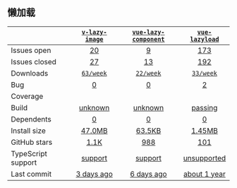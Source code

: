 ## 懒加载
|   | [`v-lazy-image`][b0] | [`vue-lazy-component`][r0] | [`vue-lazyload`][n0] |
|---|:---:|:---:|:----:|
| Issues open           | [20][IO1] | [9][IO2] | [173][IO3] |
| Issues closed         | [27][IC1] | [13][IC2] | [192][IC3] |
| Downloads             | [`63/week`][DL1] | [`22/week`][DL2] | [`33/week`][DL3] |
| Bug             | [0][bug1] | [0][bug2] | [2][bug3] |
| Coverage             |  |  |  |
| Build                 | [unknown][bd1] | [unknown][bd2] | [passing][bd3] |
| Dependents            | [0][dep1] | [0][dep2] | [0][dep3] |
| Install size          | [47.0MB][IS1] | [63.5KB][IS2] | [1.45MB][IS3] |
| GitHub stars          | [1.1K][stars1] | [988][stars2] | [101][stars3] |
| TypeScript support    | [support][TS1] | [support][TS2] | [unsupported][TS3] |
| Last commit           | [3 days ago][commits1] | [6 days ago][commits2] | [about 1 year][commits3] |

[b0]: https://github.com/alexjoverm/v-lazy-image
[r0]: https://github.com/xunleif2e/vue-lazy-component
[n0]: https://github.com/hilongjw/vue-lazyload

[IO1]: https://github.com/alexjoverm/v-lazy-image/issues
[IO2]: https://github.com/xunleif2e/vue-lazy-component/issues
[IO3]: https://github.com/hilongjw/vue-lazyload/issues
[IC1]: https://github.com/alexjoverm/v-lazy-image/issues
[IC2]: https://github.com/xunleif2e/vue-lazy-component/issues
[IC3]: https://github.com/hilongjw/vue-lazyload/issues

[DL1]: https://www.npmjs.com/package/dawn
[DL2]: https://www.npmjs.com/package/feflow
[DL3]: https://www.npmjs.com/package/workflow-ui

[cover1]: https://coveralls.io/github/alibaba/dawn
[cover2]: https://coveralls.io/github/securingsincity/react-ace

[bd1]: https://www.travis-ci.org/github/alexjoverm/v-lazy-image
[bd2]: https://www.travis-ci.org/github/xunleif2e/vue-lazy-component
[bd3]: https://app.circleci.com/pipelines/github/hilongjw/vue-lazyload

[bug1]: https://github.com/alexjoverm/v-lazy-image/issues?q=is%3Aopen+is%3Aissue+label%3Abug
[bug2]: https://github.com/xunleif2e/vue-lazy-component/issues?q=is%3Aopen+is%3Aissue+label%3Abug
[bug3]: https://github.com/hilongjw/vue-lazyload/issues?q=is%3Aopen+is%3Aissue+label%3Abug

[dep1]: https://www.npmjs.com/package/v-lazy-image
[dep2]: https://www.npmjs.com/package/feflow
[dep3]: https://www.npmjs.com/package/workflow-ui

[IS1]: https://packagephobia.com/result?p=dawn
[IS2]: https://packagephobia.com/result?p=feflow
[IS3]: https://packagephobia.com/result?p=workflow-ui

[stars1]: https://github.com/alibaba/dawn/stargazers
[stars2]: https://github.com/Tencent/feflow/stargazers
[stars3]: https://github.com/go-workflow/workflow-ui/stargazers

[TS1]: https://github.com/alibaba/dawn/search?l=typescript
[TS2]: https://github.com/Tencent/feflow/search?l=typescript
[TS3]: https://github.com/go-workflow/workflow-ui/search?l=javascript

[commits1]: https://github.com/alibaba/dawn/commits
[commits2]: https://github.com/Tencent/feflow/commits
[commits3]: https://github.com/go-workflow/workflow-ui/commits